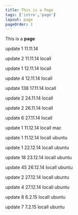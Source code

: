 ```yaml
---
title: This is a Page
tags: ['intro','page']
layout: page
pageOrder: 1
---
```


This is a **page**

update 1 11.11.14

update 2 11.11.14 locall

update 1 12.11.14 locall

update 4 12.11.14 locall

update 138 17.11.14 locall

update 2 24.11.14 locall

update 2 26.11.14 locall

update 6 27.11.14 locall

update 1 11.12.14 locall mac

update 1 11.12.14 locall ubuntu

update 1 22.12.14 locall ubuntu

update 18 23.12.14 locall ubuntu

update 45 26.12.14 locall ubuntu

update 2 27.12.14 locall ubuntu

update 4 27.12.14 locall ubuntu

update 8 6.2.15 locall ubuntu

update 7 7.2.15 locall ubuntu

